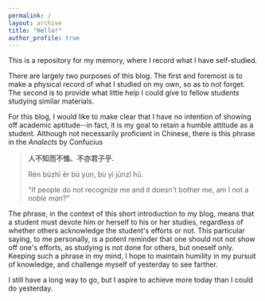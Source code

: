 ```yaml
---
permalink: /
layout: archive
title: "Hello!"
author_profile: true
---
```


This is a repository for my memory, where I record what I have self-studied. 

There are largely two purposes of this blog. The first and foremost is to make a physical record of what I studied on my own, so as to not forget. The second is to provide what little help I could give to fellow students studying similar materials. 

For this blog, I would like to make clear that I have no intention of showing off academic aptitude--in fact, it is my goal to retain a humble attitude as a student. Although not necessarily proficient in Chinese, there is this phrase in the *Analects* by Confucius

> **人不知而不慍、不亦君子乎.**
>
> Rén bùzhī ér bù yùn, bù yì jūnzǐ hū. 
>
> "If people do not recognize me and it doesn't bother me, am I not a *noble man*?”

The phrase, in the context of this short introduction to my blog, means that a student must devote him or herself to his or her studies, regardless of whether others acknowledge the student's efforts or not. This particular saying, to me personally, is a potent reminder that one should not not show off one's efforts, as studying is not done for others, but oneself only. Keeping such a phrase in my mind, I hope to maintain humility in my pursuit of knowledge, and challenge myself of yesterday to see farther. 

I still have a long way to go, but I aspire to achieve more today than I could do yesterday. 
